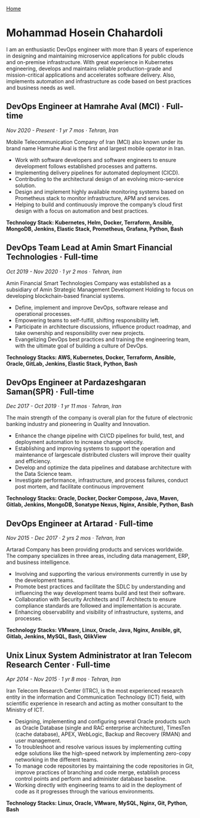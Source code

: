[Home](docs/index.md)
# Mohammad Hosein Chahardoli

I am an enthusiastic DevOps engineer with more than 8 years of experience in designing and maintaining microservice applications for public clouds and on-premise infrastructure.
With great experience in Kubernetes engineering, develops and maintains reliable production-grade and mission-critical applications and accelerates software delivery. Also, implements automation and infrastructure as code based on best practices and business needs as well.

## DevOps Engineer at Hamrahe Aval (MCI) · Full-time
_Nov 2020 - Present · 1 yr 7 mos · Tehran, Iran_

Mobile Telecommunication Company of Iran (MCI) also known under its brand name Hamrahe
Aval is the first and largest mobile operator in Iran.

- Work with software developers and software engineers to ensure development follows established processes and patterns.
- Implementing delivery pipelines for automated deployment (CICD).
- Contributing to the architectural design of an evolving micro-service solution.
- Design and implement highly available monitoring systems based on Prometheus stack to monitor infrastructure, APM and services.
- Helping to build and continuously improve the company’s cloud first design with a focus on automation and best practices.

**Technology Stack: Kubernetes, Helm, Docker, Terraform, Ansible, MongoDB, Jenkins, Elastic
Stack, Prometheus, Grafana, Python, Bash**

## DevOps Team Lead at Amin Smart Financial Technologies · Full-time
_Oct 2019 - Nov 2020 · 1 yr 2 mos · Tehran, Iran_

Amin Financial Smart Technologies Company was established as a subsidiary of Amin Strategic
Management Development Holding to focus on developing blockchain-based financial systems.

- Define, implement and improve DevOps, software release and operational processes.
- Empowering teams to self-fulfill, shifting responsibility left.
- Participate in architecture discussions, influence product roadmap, and take ownership and responsibility over new projects.
- Evangelizing DevOps best practices and training the engineering team, with the ultimate goal of building a culture of DevOps.

**Technology Stacks: AWS, Kubernetes, Docker, Terraform, Ansible, Oracle, GitLab, Jenkins, Elastic
Stack, Python, Bash**

## DevOps Engineer at Pardazeshgaran Saman(SPR) · Full-time
_Dec 2017 - Oct 2019 · 1 yr 11 mos · Tehran, Iran_

The main strength of the company is overall plan for the future of electronic banking industry and pioneering in Quality and Innovation.

- Enhance the change pipeline with CI/CD pipelines for build, test, and deployment automation to increase change velocity.
- Establishing and improving systems to support the operation and maintenance of largescale distributed clusters will improve their quality and efficiency.
- Develop and optimize the data pipelines and database architecture with the Data Science team.
- Investigate performance, infrastructure, and process failures, conduct post mortem, and facilitate continuous improvement

**Technology Stacks: Oracle, Docker, Docker Compose, Java, Maven, Gitlab, Jenkins, MongoDB,
Sonatype Nexus, Nginx, Ansible, Python, Bash**

## DevOps Engineer at Artarad · Full-time
_Nov 2015 - Dec 2017 · 2 yrs 2 mos · Tehran, Iran_

Artarad Company has been providing products and services worldwide. The company specializes
in three areas, including data management, ERP, and business intelligence.

- Involving and supporting the various environments currently in use by the development teams.
- Promote best practices and facilitate the SDLC by understanding and influencing the way development teams build and test their software.
- Collaboration with Security Architects and IT Architects to ensure compliance standards are followed and implementation is accurate.
- Enhancing observability and visibility of infrastructure, systems, and processes.

**Technology Stacks: VMware, Linux, Oracle, Java, Nginx, Ansible, git, Gitlab, Jenkins, MySQL,
Bash, QlikView**

## Unix Linux System Administrator at Iran Telecom Research Center · Full-time
_Apr 2014 - Nov 2015 · 1 yr 8 mos · Tehran, Iran_

Iran Telecom Research Center (ITRC), is the most experienced research entity in the information and Communication Technology (ICT) field, with scientific experience in research and acting as mother consultant to the Ministry of ICT.

- Designing, implementing and configuring several Oracle products such as Oracle Database (single and RAC enterprise architecture), TimesTen (cache database), APEX, WebLogic, Backup and Recovery (RMAN) and user management.
- To troubleshoot and resolve various issues by implementing cutting edge solutions like the high-speed network by implementing zero-copy networking in the different teams.
- To manage code repositories by maintaining the code repositories in Git, improve practices of branching and code merge, establish process control points and perform and administer database baseline.
- Working directly with engineering teams to aid in the deployment of code as it progresses through the various environments.

**Technology Stacks: Linux, Oracle, VMware, MySQL, Nginx, Git, Python, Bash**

